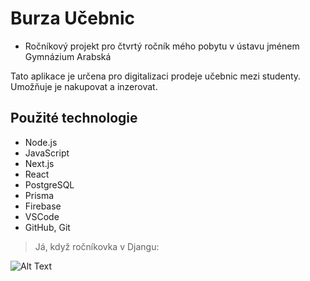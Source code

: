 # Burza Učebnic

- Ročníkový projekt pro čtvrtý ročník mého pobytu v ústavu jménem Gymnázium Arabská

Tato aplikace je určena pro digitalizaci prodeje učebnic mezi studenty. Umožňuje je nakupovat a inzerovat.

## Použité technologie
- Node.js
- JavaScript
- Next.js
- React
- PostgreSQL
- Prisma
- Firebase
- VSCode
- GitHub, Git

> Já, když ročníkovka v Djangu:




![Alt Text](https://media1.giphy.com/media/eKNrUbDJuFuaQ1A37p/giphy.gif?cid=ecf05e47v36d789u5kw5pvjscgfhtrn6sn9j1dn6fvy38y7a&rid=giphy.gif&ct=g)
